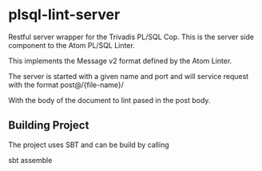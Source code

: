 # plsql-lint-server
Restful server wrapper for the Trivadis PL/SQL Cop. This is the server side component to the Atom PL/SQL Linter.

This implements the Message v2 format defined by the Atom Linter.

The server is started with a given name and port and will service request with the format post@/{file-name}/

With the body of the document to lint pased in the post body.

## Building Project
The project uses SBT and can be build by calling 

sbt assemble
